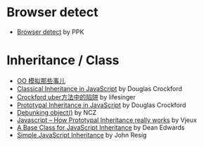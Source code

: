 # Browser detect

* [Browser detect](http://www.quirksmode.org/js/detect.html) by PPK


# Inheritance / Class

* [OO 模拟那些事儿](http://aralejs.org/class/docs/competitors.html)
* [Classical Inheritance in JavaScript](http://javascript.crockford.com/inheritance.html) by Douglas Crockford
* [Crockford uber方法中的陷阱](http://www.iteye.com/topic/248933) by lifesinger
* [Prototypal Inheritance in JavaScript](http://javascript.crockford.com/prototypal.html) by Douglas Crockford
* [Debunking object()](http://www.nczonline.net/blog/2006/10/14/debunking-object/) by NCZ
* [Javascript – How Prototypal Inheritance really works](http://blog.vjeux.com/2011/javascript/how-prototypal-inheritance-really-works.html) by Vjeux
* [A Base Class for JavaScript Inheritance](http://dean.edwards.name/weblog/2006/03/base/) by Dean Edwards
* [Simple JavaScript Inheritance](http://ejohn.org/blog/simple-javascript-inheritance/) by John Resig
